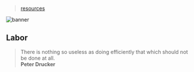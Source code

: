 > [resources](../)

![banner](/linguistics/photos/banner.png)

## Labor

> There is nothing so useless as doing efficiently
> that which should not be done at all.  
> **Peter Drucker**
